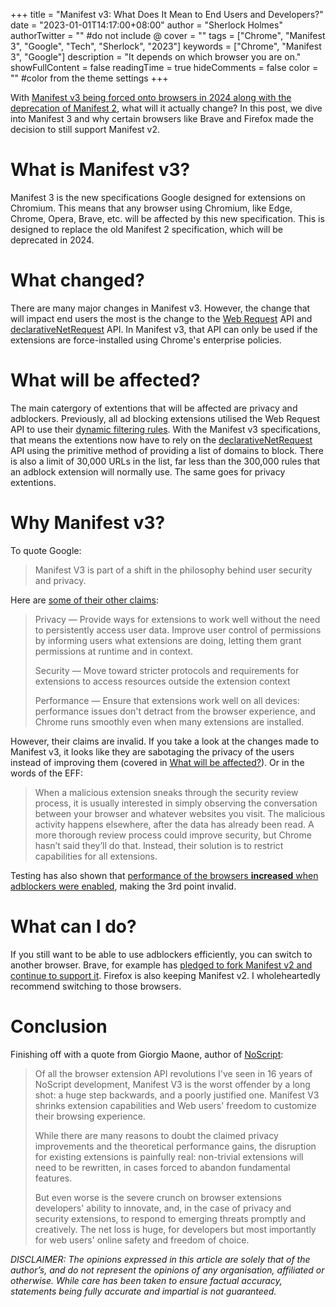 +++
title = "Manifest v3: What Does It Mean to End Users and Developers?"
date = "2023-01-01T14:17:00+08:00"
author = "Sherlock Holmes"
authorTwitter = "" #do not include @
cover = ""
tags = ["Chrome", "Manifest 3", "Google", "Tech", "Sherlock", "2023"]
keywords = ["Chrome", "Manifest 3", "Google"]
description = "It depends on which browser you are on."
showFullContent = false
readingTime = true
hideComments = false
color = "" #color from the theme settings
+++

With [Manifest v3 being forced onto browsers in 2024 along with the deprecation of Manifest 2](https://developer.chrome.com/docs/extensions/mv3/intro/), what will it actually change?  In this post, we dive into Manifest 3 and why certain browsers like Brave and Firefox made the decision to still support Manifest v2.

# What is Manifest v3?

Manifest 3 is the new specifications Google designed for extensions on Chromium.  This means that any browser using Chromium, like Edge, Chrome, Opera, Brave, etc. will be affected by this new specification.  This is designed to replace the old Manifest 2 specification, which will be deprecated in 2024.

# What changed?

There are many major changes in Manifest v3.  However, the change that will impact end users the most is the change to the [Web Request](https://developer.chrome.com/docs/extensions/reference/webRequest/) API and [declarativeNetRequest](https://developer.chrome.com/docs/extensions/reference/declarativeNetRequest/) API.  In Manifest v3, that API can only be used if the extensions are force-installed using Chrome's enterprise policies.

# What will be affected?

The main catergory of extentions that will be affected are privacy and adblockers.  Previously, all ad blocking extensions utilised the Web Request API to use their [dynamic filtering rules](https://github.com/uBlockOrigin/uBlock-issues/issues/338).  With the Manifest v3 specifications,  that means the extentions now have to rely on the [declarativeNetRequest](https://developer.chrome.com/docs/extensions/reference/declarativeNetRequest/) API using the primitive method of providing a list of domains to block.  There is also a limit of 30,000 URLs in the list, far less than the 300,000 rules that an adblock extension will normally use.  The same goes for privacy extentions.

# Why Manifest v3?

To quote Google:

> Manifest V3 is part of a shift in the philosophy behind user security and privacy.

Here are [some of their other claims](https://developer.chrome.com/docs/extensions/mv3/intro/platform-vision/):

> Privacy — Provide ways for extensions to work well without the need to persistently access user data. Improve user control of permissions by informing users what extensions are doing, letting them grant permissions at runtime and in context.
>
> Security — Move toward stricter protocols and requirements for extensions to access resources outside the extension context
>
> Performance — Ensure that extensions work well on all devices: performance issues don't detract from the browser experience, and Chrome runs smoothly even when many extensions are installed.

However, their claims are invalid.  If you take a look at the changes made to Manifest v3, it looks like they are sabotaging the privacy of the users instead of improving them (covered in [What will be affected?](#what-will-be-affected)).  Or in the words of the EFF:

>When a malicious extension sneaks through the security review process, it is usually interested in simply observing the conversation between your browser and whatever websites you visit. The malicious activity happens elsewhere, after the data has already been read. A more thorough review process could improve security, but Chrome hasn’t said they’ll do that. Instead, their solution is to restrict capabilities for all extensions.

Testing has also shown that [performance of the browsers **increased** when adblockers were enabled](ttps://kevin.borgolte.me/files/pdf/www2020-privacy-extensions.pdf ), making the 3rd point invalid.

# What can I do?

If you still want to be able to use adblockers efficiently, you can switch to another browser.  Brave, for example has [pledged to fork Manifest v2 and continue to support it](https://github.com/brave/brave-browser/issues/20059).  Firefox is also keeping Manifest v2.  I wholeheartedly recommend switching to those browsers.

# Conclusion

Finishing off with a quote from Giorgio Maone, author of [NoScript](https://noscript.net/):

> Of all the browser extension API revolutions I've seen in 16 years of NoScript development, Manifest V3 is the worst offender by a long shot: a huge step backwards, and a poorly justified one. Manifest V3 shrinks extension capabilities and Web users' freedom to customize their browsing experience.
> 
> While there are many reasons to doubt the claimed privacy improvements and the theoretical performance gains, the disruption for existing extensions is painfully real: non-trivial extensions will need to be rewritten, in cases forced to abandon fundamental features.
> 
> But even worse is the severe crunch on browser extensions developers' ability to innovate, and, in the case of privacy and security extensions, to respond to emerging threats promptly and creatively. The net loss is huge, for developers but most importantly for web users' online safety and freedom of choice.


*DISCLAIMER: The opinions expressed in this article are solely that of the author’s, and do not represent the opinions of any organisation, affiliated or otherwise. While care has been taken to ensure factual accuracy, statements being fully accurate and impartial is not guaranteed.*